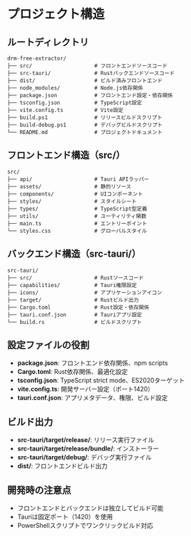 # プロジェクト構造

## ルートディレクトリ
```
drm-free-extractor/
├── src/                    # フロントエンドソースコード
├── src-tauri/              # Rustバックエンドソースコード
├── dist/                   # ビルド済みフロントエンド
├── node_modules/           # Node.js依存関係
├── package.json            # フロントエンド設定・依存関係
├── tsconfig.json           # TypeScript設定
├── vite.config.ts          # Vite設定
├── build.ps1               # リリースビルドスクリプト
├── build-debug.ps1         # デバッグビルドスクリプト
└── README.md               # プロジェクトドキュメント
```

## フロントエンド構造（src/）
```
src/
├── api/                    # Tauri APIラッパー
├── assets/                 # 静的リソース
├── components/             # UIコンポーネント
├── styles/                 # スタイルシート
├── types/                  # TypeScript型定義
├── utils/                  # ユーティリティ関数
├── main.ts                 # エントリーポイント
└── styles.css              # グローバルスタイル
```

## バックエンド構造（src-tauri/）
```
src-tauri/
├── src/                    # Rustソースコード
├── capabilities/           # Tauri権限設定
├── icons/                  # アプリケーションアイコン
├── target/                 # Rustビルド出力
├── Cargo.toml              # Rust設定・依存関係
├── tauri.conf.json         # Tauriアプリ設定
└── build.rs                # ビルドスクリプト
```

## 設定ファイルの役割
- **package.json**: フロントエンド依存関係、npm scripts
- **Cargo.toml**: Rust依存関係、最適化設定
- **tsconfig.json**: TypeScript strict mode、ES2020ターゲット
- **vite.config.ts**: 開発サーバー設定（ポート1420）
- **tauri.conf.json**: アプリメタデータ、権限、ビルド設定

## ビルド出力
- **src-tauri/target/release/**: リリース実行ファイル
- **src-tauri/target/release/bundle/**: インストーラー
- **src-tauri/target/debug/**: デバッグ実行ファイル
- **dist/**: フロントエンドビルド出力

## 開発時の注意点
- フロントエンドとバックエンドは独立してビルド可能
- Tauriは固定ポート（1420）を使用
- PowerShellスクリプトでワンクリックビルド対応
